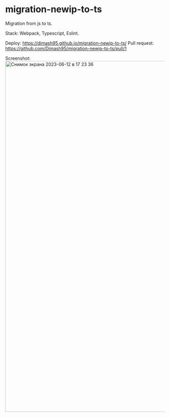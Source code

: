 # migration-newip-to-ts
Migration from js to ts. 

Stack: Webpack, Typescript, Eslint. 

Deploy: https://dimash95.github.io/migration-newip-to-ts/
Pull request: https://github.com/Dimash95/migration-newip-to-ts/pull/1

Screenshot:
<img width="1107" alt="Снимок экрана 2023-06-12 в 17 23 36" src="https://github.com/Dimash95/migration-newip-to-ts/assets/95445413/9eb910fb-da7a-4045-841e-973bbbe3c27d">


